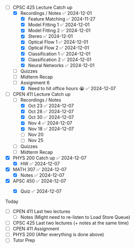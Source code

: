 - [ ]  CPSC 425 Lecture Catch up
	- [x] Recordings / Notes ✅ 2024-12-01
		- [x] Feature Matching ✅ 2024-11-27
		- [x] Model Fitting 1 ✅ 2024-12-01
		- [x] Model Fitting 2 ✅ 2024-12-01
		- [x] Stereo ✅ 2024-12-01
		- [x] Optical Flow 1 ✅ 2024-12-01
		- [x] Optical Flow 2 ✅ 2024-12-01
		- [x] Classification 1 ✅ 2024-12-01
		- [x] Classification 2 ✅ 2024-12-01
		- [x] Neural Networks ✅ 2024-12-01
	- [ ] Quizzes
	- [ ] Midterm Recap
	- [ ] Assignment 6
		- [x] Need to hit office hours 😭 ✅ 2024-12-07
- [ ] CPEN 411 Lecture Catch up
	- [ ] Recordings / Notes
		- [x] Oct 23 ✅ 2024-12-07
		- [x] Oct 28 ✅ 2024-12-07
		- [x] Oct 30 ✅ 2024-12-07
		- [x] Nov 4 ✅ 2024-12-07
		- [x] Nov 18 ✅ 2024-12-07
		- [ ] Nov 20
		- [ ] Nov 25
	- [ ] Quizzes
	- [ ] Midterm Recap
- [x] PHYS 200 Catch up ✅ 2024-12-07
	- [x] HW ✅ 2024-12-07
- [x] MATH 307 ✅ 2024-12-07
	- [x] Notes ✅ 2024-12-07
- [x] APSC 450 ✅ 2024-12-07
	- [x] Quiz ✅ 2024-12-07


Today
- [ ] CPEN 411 Last two lectures
	- [ ] Notes (Might need to re-listen to Load Store Queue)
- [ ] CPSC 425 Last two lectures (+ notes at the same time)
- [ ] CPEN 411 Assignment
- [ ] PHYS 200 (After everything is done above)
- [ ] Tutor Prep